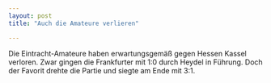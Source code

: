 ```yaml
---
layout: post
title: "Auch die Amateure verlieren"

---
```


Die Eintracht-Amateure haben erwartungsgemäß gegen Hessen Kassel verloren. Zwar gingen die Frankfurter mit 1:0 durch Heydel in Führung. Doch der Favorit drehte die Partie und siegte am Ende mit 3:1.


